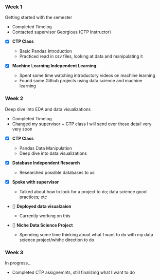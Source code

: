 ### Week 1 
Getting started with the semester 
- Completed Timelog
- Contacted supervisor Georgious (CTP Instructor)

- [x] **CTP Class**
    - Basic Pandas Introduction
    - Practiced read in csv files, looking at data and manipulating it

- [x] **Machine Learning Independent Learning**
    - Spent some time watching introductory videos on machine learning
    - Found some Github projects using data science and machine learning 

### Week 2 
Deep dive into EDA and data visualizations
- Completed Timelog
- Changed my supervisor + CTP class
I will send over those detail very very soon

- [x] **CTP Class** 
    - Pandas Data Manipulation
    - Deep dive into data visualizations

- [x] **Database Independent Research**
    - Researched possible databases to us

- [x] **Spoke with supervisor** 
    - Talked about how to look for a project to do; data science good practices; etc

- [] **Deployed data visualzaion**
    - Currently working on this

- [] **Niche Data Science Project**
    - Spending some time thinking about what I want to do with my data science project/whihc direction to do

### Week 3

In progress...
- Completed CTP assignemnts, still finalizing what I want to do 




